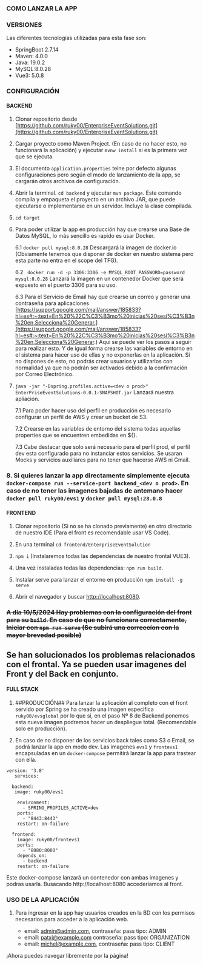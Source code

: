 ### COMO LANZAR LA APP

### VERSIONES
Las diferentes tecnologías utilizadas para esta fase son:

- SpringBoot 2.7.14
- Maven: 4.0.0
- Java: 19.0.2
- MySQL:8.0.28
- Vue3: 5.0.8

### CONFIGURACIÓN

#### BACKEND

1. Clonar repositorio desde [https://github.com/ruky00/EnterpriseEventSolutions.git](https://github.com/ruky00/EnterpriseEventSolutions.git)

2. Cargar proyecto como Maven Project. (En caso de no hacer esto, no funcionará la aplicación) y ejecutar `mvnw install` si es la primera vez que se ejecuta.

3. El documento `application.properties`  teine por defecto algunas configuraciones pero según el modo de lanzamiento de la app, se cargarán otros archivos de configuración.

4. Abrir la terminal. `cd backend` y ejecutar `mvn package`. Este comando compila y empaqueta el proyecto en un archivo JAR, que puede ejecutarse o implementarse en un servidor. Incluye la clase compilada.

5. `cd target`

6. Para poder utilizar la app en producción  hay que crearse una Base de Datos MySQL, lo más sencillo es rapido es usar Docker.

   6.1 `docker pull mysql:8.0.28` Descargará la imagen de docker.io (Obviamente tenemos que disponer de docker en nuestro sistema pero esta parte no entra en el scope del TFG).
   
   6.2 ` docker run -d -p 3306:3306 -e MYSQL_ROOT_PASSWORD=password mysql:8.0.28` Lanzará la imagen en un contenedor Docker que será expuesto en el puerto 3306 para su uso.

   6.3 Para el Servicio de Email hay que crearse un correo y generar una contraseña para aplicaciones [https://support.google.com/mail/answer/185833?hl=es#:~:text=En%20%22C%C3%B3mo%20inicias%20sesi%C3%B3n%20en,Selecciona%20Generar.](https://support.google.com/mail/answer/185833?hl=es#:~:text=En%20%22C%C3%B3mo%20inicias%20sesi%C3%B3n%20en,Selecciona%20Generar.)
   Aqui se puede ver los pasos a seguir para realizar esto. Y de igual forma crearse las variables de entorno en el sistema para hacer uso de ellas y no exponerlas en la aplicación.
   Si no dispones de esto, no podrás crear usuarios y utilizarlos con normalidad ya que no podrán ser activados debido a la confirmación por Correo Electrónico.
   
7. `java -jar "-Dspring.profiles.active=<dev o prod>" EnterPriseEventSolutions-0.0.1-SNAPSHOT.jar` Lanzará nuestra apliación.
   
   7.1 Para poder hacer uso del perfil en producción es necesario configurar un perfil de AWS y crear un bucket de S3.
   
   7.2 Crearse en las variables de entorno del sistema todas aquellas properties que se encuentren embedidas en ${}.

   7.3 Cabe destacar que solo será necesario para el perfil prod, el perfil dev esta configurado para no instanciar estos servicios. Se usaran Mocks y servicios auxiliares para no tener que hacerse AWS ni Gmail.

### 8. Si quieres lanzar la app directamente simplemente ejecuta `docker-compose run --service-port backend_<dev o prod>`. En caso de no tener las imagenes bajadas de antemano hacer `docker pull ruky00/evs1` y  `docker pull mysql:28.0.8`


#### FRONTEND

1. Clonar repositorio (Si no se ha clonado previamente) en otro directorio de nuestro IDE (Para el front es recomendable usar VS Code).

2. En una terminal `cd frontend/EnterpriseEventSolution`

3. `npm i` (Instalaremos todas las dependencias de nuestro frontal VUE3).

4. Una vez instaladas todas las dependencias: `npm run build`.

5. Instalar serve para lanzar el entorno en producción `npm install -g serve`

6. Abrir el navegador y buscar [http://localhost:8080](http://localhost:8080).

### ~~A dia 10/5/2024 Hay problemas con la configuración del front para su `build`. En caso de que no funcionara correctamente, Iniciar con `npm run serve` (Se subirá una correccíon con la mayor brevedad posible)~~
## Se han solucionados los problemas relacionados con el frontal. Ya se pueden usar imagenes del Front y del Back en conjunto.

#### FULL STACK
1. ##PRODUCCIÓN## Para lanzar la aplicación al completo con el front servido por Spring se ha creado una imagen especifica `ruky00/evsglobal` por lo que si, en el paso Nº 8 de Backend ponemos esta nueva imagen podremos hacer un despliegue total. (Recomendable solo en producción).

2. En caso de no disponer de los servicios back tales como S3 o Email, se podrá lanzar la app en modo dev. Las imagenes `evs1` y `frontevs1` encapsuladas en un `docker-compose` permitirá lanzar la app para trastear con ella.

```
version: '3.8'
   services:

  backend:
   image: ruky00/evs1

    environment:
      - SPRING_PROFILES_ACTIVE=dev
    ports:
      - "8443:8443"
    restart: on-failure 
    
  frontend:
    image: ruky00/frontevs1
    ports:
      - "8080:8080"
    depends_on:
      - backend
    restart: on-failure
``` 
Este docker-compose lanzará un contenedor con ambas imagenes y podras usarla. Busacando http://localhost:8080 accederiamos al front.

### USO DE LA APLICACIÓN

1. Para ingresar en la app hay usuarios creados en la BD con los permisos necesarios para acceder a la aplicación web.
   
   - email: admin@admin.com, contraseña: pass    tipo: ADMIN
   - email: patxi@example.com contraseña: pass    tipo: ORGANIZATION
   - email: michel@example.com, contraseña: pass   tipo:  CLIENT

¡Ahora puedes navegar libremente por la página!
